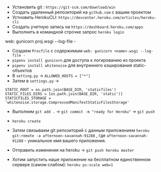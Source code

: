 * Установить git : ```https://git-scm.com/download/win```
* Создать удаленный репозиторий на ```github.com``` с вашим проектом
* Устновить HerokuCLI: ```https://devcenter.heroku.com/articles/heroku-cli```
* Создать учетную запись на ```https://dashboard.heroku.com/apps```
* Выполнить в командной строчке запрос ```heroku login```

web: gunicorn proj.wsgi --log-file -
* Создаем ```Procfile``` с содержимым ```web: gunicorn <name>.wsgi --log-file -```
* ```pipenv install gunicorn``` для доступа к логированию из проекта
* ```pipenv install whitenoise``` для внутреннего кэширования statiс-объектов
* В ```setting.py``` -> ```ALLOWED_HOSTS = ["*"]```
* Затем в ```settings.py``` -> 
```
STATIC_ROOT = os.path.join(BASE_DIR, 'staticfiles')
STATIC_FILES_DIRS = [os.path.join(BASE_DIR, 'static')]
STATICFILES_STORAGE = 'whitenoise.storage.CompressedManifestStaticFilesStorage'
```
* Выполним ```git add .``` -> ```git commit -m "ready for Heroku"``` -> ```git push```


* ```heroku create```
* Затем связываем git репозиторий с данным приложением ```heroku git:remote -a afternoon-savannah-91288``` , где ```afternoon-savannah-91288``` - уникальное имя вашего приложения.
* Отправить изменения на heroku -> ```git push heroku master```

* Хотим запустить наше приложение на бесплатном единственном сервере (самом слабом):
```heroku ps:scale web=1```
